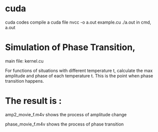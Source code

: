 # cuda
cuda codes
compile a cuda file
nvcc -o a.out example.cu
./a.out
in cmd, a.out



# Simulation of Phase Transition,

main file: kernel.cu

For functions of situations with different temperature t, calculate the max amplitude and phase of each temperature t.
This is the point when phase transition happens.
 

# The result is :

amp2_movie_f.m4v shows the process of amplitude change

phase_movie_f.m4v shows the process of phase transition
